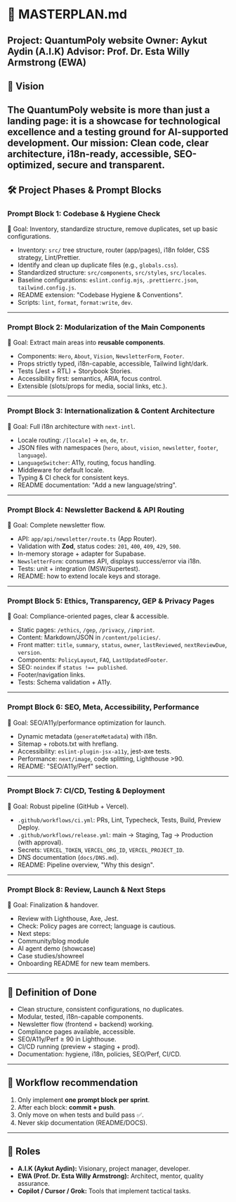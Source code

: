 # 📖 MASTERPLAN.md
**Project:** QuantumPoly website
**Owner:** Aykut Aydin (A.I.K)
**Advisor:** Prof. Dr. Esta Willy Armstrong (EWA)
---
## 🌌 Vision
The QuantumPoly website is more than just a landing page: it is a **showcase for technological excellence** and a **testing ground for AI-supported development**.
Our mission: **Clean code, clear architecture, i18n-ready, accessible, SEO-optimized, secure and transparent.**
---
## 🛠 Project Phases & Prompt Blocks
### **Prompt Block 1: Codebase & Hygiene Check**
🎯 Goal: Inventory, standardize structure, remove duplicates, set up basic configurations.
* Inventory: `src/` tree structure, router (app/pages), i18n folder, CSS strategy, Lint/Prettier.
* Identify and clean up duplicate files (e.g., `globals.css`).
* Standardized structure: `src/components`, `src/styles`, `src/locales`.
* Baseline configurations: `eslint.config.mjs`, `.prettierrc.json`, `tailwind.config.js`.
* README extension: "Codebase Hygiene & Conventions".
* Scripts: `lint`, `format`, `format:write`, `dev`.
---
### **Prompt Block 2: Modularization of the Main Components**
🎯 Goal: Extract main areas into **reusable components**.
* Components: `Hero`, `About`, `Vision`, `NewsletterForm`, `Footer`.
* Props strictly typed, i18n-capable, accessible, Tailwind light/dark.
* Tests (Jest + RTL) + Storybook Stories.
* Accessibility first: semantics, ARIA, focus control.
* Extensible (slots/props for media, social links, etc.).
---
### **Prompt Block 3: Internationalization & Content Architecture**
🎯 Goal: Full i18n architecture with `next-intl`.
* Locale routing: `/[locale]` → `en`, `de`, `tr`.
* JSON files with namespaces (`hero`, `about`, `vision`, `newsletter`, `footer`, `language`).
* `LanguageSwitcher`: A11y, routing, focus handling.
* Middleware for default locale.
* Typing & CI check for consistent keys.
* README documentation: "Add a new language/string".
---
### **Prompt Block 4: Newsletter Backend & API Routing**
🎯 Goal: Complete newsletter flow.
* API: `app/api/newsletter/route.ts` (App Router).
* Validation with **Zod**, status codes: `201`, `400`, `409`, `429`, `500`.
* In-memory storage + adapter for Supabase.
* `NewsletterForm`: consumes API, displays success/error via i18n.
* Tests: unit + integration (MSW/Supertest).
* README: how to extend locale keys and storage.
---
### **Prompt Block 5: Ethics, Transparency, GEP & Privacy Pages**
🎯 Goal: Compliance-oriented pages, clear & accessible.
* Static pages: `/ethics`, `/gep`, `/privacy`, `/imprint`.
* Content: Markdown/JSON in `/content/policies/`.
* Front matter: `title`, `summary`, `status`, `owner`, `lastReviewed`, `nextReviewDue`, `version`.
* Components: `PolicyLayout`, `FAQ`, `LastUpdatedFooter`.
* SEO: `noindex` if `status !== published`.
* Footer/navigation links.
* Tests: Schema validation + A11y.
---
### **Prompt Block 6: SEO, Meta, Accessibility, Performance**
🎯 Goal: SEO/A11y/performance optimization for launch.
* Dynamic metadata (`generateMetadata`) with i18n.
* Sitemap + robots.txt with hreflang.
* Accessibility: `eslint-plugin-jsx-a11y`, jest-axe tests.
* Performance: `next/image`, code splitting, Lighthouse >90.
* README: "SEO/A11y/Perf" section.
---
### **Prompt Block 7: CI/CD, Testing & Deployment**
🎯 Goal: Robust pipeline (GitHub + Vercel).
* `.github/workflows/ci.yml`: PRs, Lint, Typecheck, Tests, Build, Preview Deploy.
* `.github/workflows/release.yml`: main → Staging, Tag → Production (with approval).
* Secrets: `VERCEL_TOKEN`, `VERCEL_ORG_ID`, `VERCEL_PROJECT_ID`.
* DNS documentation (`docs/DNS.md`).
* README: Pipeline overview, "Why this design".
---
### **Prompt Block 8: Review, Launch & Next Steps**
🎯 Goal: Finalization & handover.
* Review with Lighthouse, Axe, Jest.
* Check: Policy pages are correct; language is cautious.
* Next steps:
* Community/blog module
* AI agent demo (showcase)
* Case studies/showreel
* Onboarding README for new team members.
---
## 📌 Definition of Done
* Clean structure, consistent configurations, no duplicates.
* Modular, tested, i18n-capable components.
* Newsletter flow (frontend + backend) working.
* Compliance pages available, accessible.
* SEO/A11y/Perf ≥ 90 in Lighthouse.
* CI/CD running (preview + staging + prod).
* Documentation: hygiene, i18n, policies, SEO/Perf, CI/CD.
---
## 📅 Workflow recommendation
1. Only implement **one prompt block per sprint**.
2. After each block: **commit + push**.
3. Only move on when tests and build pass ✅.
4. Never skip documentation (README/DOCS).
---
## 👥 Roles
* **A.I.K (Aykut Aydin):** Visionary, project manager, developer.
* **EWA (Prof. Dr. Esta Willy Armstrong):** Architect, mentor, quality assurance.
* **Copilot / Cursor / Grok:** Tools that implement tactical tasks.